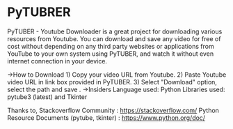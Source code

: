 # PyTUBRER
PyTUBER - Youtube Downloader is a great project for downloading various resources from Youtube. You can download and save any video for free of cost without depending on any third party websites or applications from YouTube to your own system using PyTUBER, and watch it without even internet connection in your device.

->How to Download
         1) Copy your video URL from Youtube.
         2) Paste Youtube video URL in link box provided in PyTUBER.
         3) Select "Download" option, select the path and save
.
->Insiders
        Language used: Python
        Libraries used: pytube3 (latest) and Tkinter

Thanks to,
Stackoverflow Community : https://stackoverflow.com/
Python Resource Documents (pytube, tkinter) : https://www.python.org/doc/


